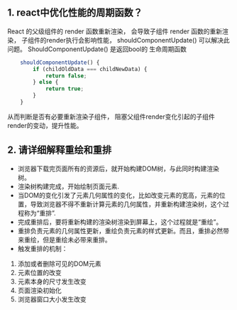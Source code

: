 ## 1. react中优化性能的周期函数？
React 的父级组件的 render 函数重新渲染， 会导致子组件 render  函数的重新渲染， 子组件的render执行会影响性能， shouldComponentUpdate()  可以解决此问题。
ShouldComponentUpdate() 是返回bool的 生命周期函数
```javascript
    shouldComponentUpdate() {
        if (childOldData === childNewData) {
            return false;
        } else {
            return true;
        }
    }
```
从而判断是否有必要重新渲染子组件， 阻塞父组件render变化引起的子组件render的变动，提升性能。
## 2. 请详细解释重绘和重排
- 浏览器下载完页面所有的资源后，就开始构建DOM树，与此同时构建渲染树。
- 渲染树构建完成，开始绘制页面元素.
- 当DOM的变化引发了元素几何属性的变化，比如改变元素的宽高，元素的位置，导致浏览器不得不重新计算元素的几何属性，并重新构建渲染树，这个过程称为“重排”.
- 完成重排后，要将重新构建的渲染树渲染到屏幕上，这个过程就是“重绘”。
- 重排负责元素的几何属性更新，重绘负责元素的样式更新。而且，重排必然带来重绘，但是重绘未必带来重排。
- 触发重排的机制：
1. 添加或者删除可见的DOM元素
2. 元素位置的改变
3. 元素本身的尺寸发生改变
4. 页面渲染初始化
5. 浏览器窗口大小发生改变